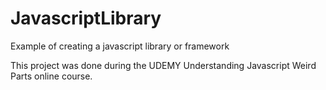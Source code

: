 # JavascriptLibrary

Example of creating a javascript library or framework

This project was done during the UDEMY Understanding Javascript Weird Parts online course.
